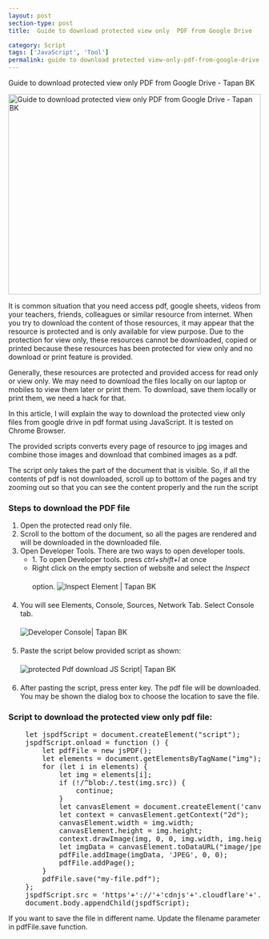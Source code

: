```yaml
---
layout: post
section-type: post
title:  Guide to download protected view only  PDF from Google Drive

category: Script
tags: ['JavaScript', 'Tool']
permalink: guide to download protected view-only-pdf-from-google-drive
---
```

Guide to download protected view only  PDF from Google Drive - Tapan BK

<!--more-->

<img
    src="{{site.baseurl}}/img/posts/download-view-only-protected-pdf-using-script.png"
    class="img-thumbnail img-rounded" height="400px" width="100%"
    title="Guide to download protected view only  PDF from Google Drive - Tapan BK"
    alt="Guide to download protected view only  PDF from Google Drive - Tapan BK">
<section>
<p>
It is common situation that you need access pdf, google sheets, videos from your teachers, friends, colleagues or 
similar resource from internet. When you try to download the content of those resources, 
it may appear that the resource is protected and is only available for view purpose. Due to the protection for view only,
these resources cannot be downloaded, copied or printed because these resources has been protected for view only and 
no download or print feature is provided.
</p>
</section>


<section>
<p>
Generally, these resources are protected and provided access for read only or view only. We may need to download the
files locally on our laptop or mobiles to view them later or print them. To download, save them locally or print them,
we need a hack for that. 
</p>

<p>In this article, I will explain the way to download the protected view only files from google drive in pdf format
using JavaScript. It is tested on Chrome Browser.
</p>
</section>

<section>
<p>The provided scripts converts every page of resource to jpg images and combine those images and
download that combined images as a pdf.</p>
</section> 

<section>
The script only takes the part of the document that is visible. So, if all the contents of pdf is not downloaded, 
scroll up to bottom of the pages and try zooming out so that you can see the content properly and the run the script
</section>

<section>
<h3>Steps to download the PDF file</h3>

<ol>
<li> Open the protected read only file.</li>
<li> Scroll to the bottom of the document, so all the pages are rendered and will be downloaded in the downloaded file.</li>
<li> Open Developer Tools. There are two ways to open developer tools.
    <ul>
        <li>1. To open Developer tools. press <em class="important">ctrl+shift+I</em> at once </li>
        <li>Right click on the empty section of website and select the <em class="important">Inspect</em>  option.
        <img src="{{site.baseurl}}/img/posts/chrome-right-click-inspect.png"
        style="margin: 20px 0"
        alt="Inspect Element | Tapan BK"></li>
    </ul>
</li>
<li> You will see Elements, Console, Sources, Network Tab. Select Console tab.<br/>
<img src="{{site.baseurl}}/img/posts/developer-console.png" alt="Developer Console| Tapan BK"
 style="margin: 20px 0"
> 
</li>
<li>Paste the script below provided script as shown:
<img src="{{site.baseurl}}/img/posts/protect-pdf-download-script.png" alt="protected Pdf download JS Script| Tapan BK"
    style="margin: 20px 0"
 >
</li>
<li>After pasting the script, press enter key. The pdf file will be downloaded. You may be shown the dialog box to 
choose the location to save the file.
</li>
</ol>
</section>

<section>

<h3>Script to download the protected view only pdf file: </h3>
<pre class="terminal">
    let jspdfScript = document.createElement("script");
    jspdfScript.onload = function () {
        let pdfFile = new jsPDF();
        let elements = document.getElementsByTagName("img");
        for (let i in elements) {
            let img = elements[i];
            if (!/^blob:/.test(img.src)) {
                continue;
            }
            let canvasElement = document.createElement('canvas');
            let context = canvasElement.getContext("2d");
            canvasElement.width = img.width;
            canvasElement.height = img.height;
            context.drawImage(img, 0, 0, img.width, img.height);
            let imgData = canvasElement.toDataURL("image/jpeg", 1.0);
            pdfFile.addImage(imgData, 'JPEG', 0, 0);
            pdfFile.addPage();
        }
        pdfFile.save("my-file.pdf");
    };
    jspdfScript.src = 'https'+'://'+'cdnjs'+'.cloudflare'+'.com/ajax/libs/jspdf/1.5.3/jspdf.debug.js'
    document.body.appendChild(jspdfScript);
</pre>

<p>If you want to save the file in different name. Update the filename parameter in pdfFile.save function.</p>
</section>
